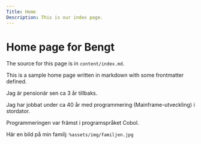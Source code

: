 ```yaml
---
Title: Home
Description: This is our index page.
---
```


Home page for Bengt
==========================

The source for this page is in `content/index.md`.

This is a sample home page written in markdown with some frontmatter defined.

Jag är pensionär sen ca 3 år tillbaks.

Jag har jobbat under ca 40 år med programmering (Mainframe-utveckling) i stordator.

Programmeringen var främst i programspråket Cobol.

Här en bild på min familj: `%assets/img/familjen.jpg`

